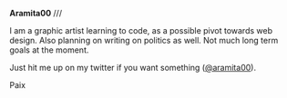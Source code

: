 <b>Aramita00</b> /// 

I am a graphic artist learning to code, as a possible pivot towards web design. Also planning on writing on politics as well. 
Not much long term goals at the moment.

Just hit me up on my twitter if you want something (<a href="https://twitter.com/aramita00">@aramita00</a>).

Paix
